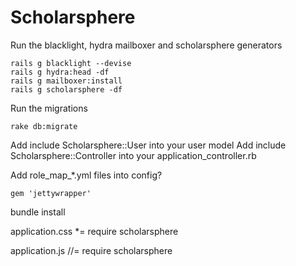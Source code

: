 # Scholarsphere

Run the blacklight, hydra mailboxer and scholarsphere generators
```
rails g blacklight --devise
rails g hydra:head -df
rails g mailboxer:install
rails g scholarsphere -df
```

Run the migrations

```
rake db:migrate
```

Add include Scholarsphere::User into your user model
Add include Scholarsphere::Controller into your application_controller.rb

Add role_map_*.yml files into config?


```
gem 'jettywrapper'
```
bundle install


application.css
 *= require scholarsphere

application.js
//= require scholarsphere

